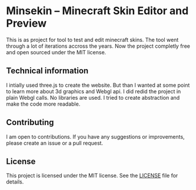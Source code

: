 # Minsekin – Minecraft Skin Editor and Preview

This is as project for tool to test and edit minecraft skins. The tool went through
a lot of iterations accross the years. Now the project completly free and open sourced under the MIT license.

## Technical information

I intially used three.js to create the website. But than I wanted at some point to learn more about 3d graphics and Webgl api. I did redid the project in plain Webgl calls. No libraries are used. I tried to create abstraction and make the code more readable.

## Contributing

I am open to contributions. If you have any suggestions or improvements, please create an issue or a pull request.

## License

This project is licensed under the MIT license. See the [LICENSE](LICENSE) file for details.
